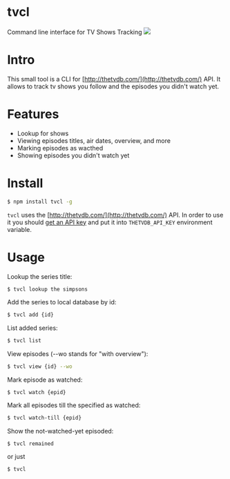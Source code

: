 # tvcl
Command line interface for TV Shows Tracking
![](https://dl.dropboxusercontent.com/u/1995551/misc/tvcl.png)

# Intro
This small tool is a CLI for [http://thetvdb.com/](http://thetvdb.com/) API. It allows to track tv shows you follow and the episodes you didn't watch yet.

# Features
- Lookup for shows
- Viewing episodes titles, air dates, overview, and more
- Marking episodes as wacthed
- Showing episodes you didn't watch yet

# Install

```bash
$ npm install tvcl -g
```

`tvcl` uses the [http://thetvdb.com/](http://thetvdb.com/) API. In order to use it you should [get an API key](http://thetvdb.com/?tab=apiregister) and put it into `THETVDB_API_KEY` environment variable.

# Usage

Lookup the series title:
```bash
$ tvcl lookup the simpsons
```

Add the series to local database by id:
```bash 
$ tvcl add {id}
```

List added series:
```bash
$ tvcl list
```

View episodes (--wo stands for "with overview"):
```bash
$ tvcl view {id} --wo
```

Mark episode as watched:
```
$ tvcl watch {epid}
```

Mark all episodes till the specified as watched:
```bash
$ tvcl watch-till {epid}
```

Show the not-watched-yet episoded:
```
$ tvcl remained 
```
or just
```
$ tvcl
```
